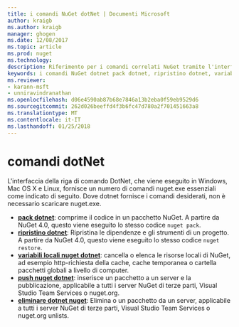 ```yaml
---
title: i comandi NuGet dotNet | Documenti Microsoft
author: kraigb
ms.author: kraigb
manager: ghogen
ms.date: 12/08/2017
ms.topic: article
ms.prod: nuget
ms.technology: 
description: Riferimento per i comandi correlati NuGet tramite l'interfaccia della riga di comando dotnet breve.
keywords: i comandi NuGet dotnet pack dotnet, ripristino dotnet, variabili locali nuget dotnet, dotnet nuget push, dotnet nuget delete
ms.reviewer:
- karann-msft
- unniravindranathan
ms.openlocfilehash: d06e4590ab87b68e7846a13b2eba0f59eb9529d6
ms.sourcegitcommit: 262d026beeffd4f3b6fc47d780a2f701451663a8
ms.translationtype: MT
ms.contentlocale: it-IT
ms.lasthandoff: 01/25/2018
---
```

# <a name="dotnet-commands"></a>comandi dotNet

L'interfaccia della riga di comando DotNet, che viene eseguito in Windows, Mac OS X e Linux, fornisce un numero di comandi nuget.exe essenziali come indicato di seguito. Dove dotnet fornisce i comandi desiderati, non è necessario scaricare nuget.exe.

- [**pack dotnet**](/dotnet/core/tools/dotnet-pack?tabs=netcore2x): comprime il codice in un pacchetto NuGet. A partire da NuGet 4.0, questo viene eseguito lo stesso codice `nuget pack`.
- [**ripristino dotnet**](/dotnet/core/tools/dotnet-restore?tabs=netcore2x): Ripristina le dipendenze e gli strumenti di un progetto. A partire da NuGet 4.0, questo viene eseguito lo stesso codice `nuget restore`.
- [**variabili locali nuget dotnet**](/dotnet/core/tools/dotnet-nuget-locals): cancella o elenca le risorse locali di NuGet, ad esempio http-richiesta della cache, cache temporanea o cartella pacchetti globali a livello di computer.
- [**push nuget dotnet**](/dotnet/core/tools/dotnet-nuget-push): inserisce un pacchetto a un server e la pubblicazione, applicabile a tutti i server NuGet di terze parti, Visual Studio Team Services o nuget.org.
- [**eliminare dotnet nuget**](/dotnet/core/tools/dotnet-nuget-delete): Elimina o un pacchetto da un server, applicabile a tutti i server NuGet di terze parti, Visual Studio Team Services o nuget.org unlists.

